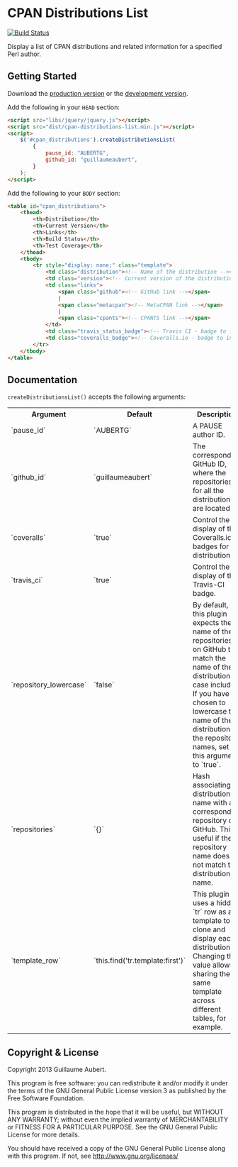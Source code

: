 CPAN Distributions List
=======================

[![Build Status](https://travis-ci.org/guillaumeaubert/jquery-cpan-distributions-list.png?branch=master)](https://travis-ci.org/guillaumeaubert/jquery-cpan-distributions-list)

Display a list of CPAN distributions and related information for a specified Perl author.


Getting Started
---------------

Download the [production version][min] or the [development version][max].

[min]: https://raw.github.com/guillaumeaubert/jquery-cpan-distributions-list/master/dist/cpan-distributions-list.min.js
[max]: https://raw.github.com/guillaumeaubert/jquery-cpan-distributions-list/master/dist/cpan-distributions-list.js

Add the following in your `HEAD` section:

```html
<script src="libs/jquery/jquery.js"></script>
<script src="dist/cpan-distributions-list.min.js"></script>
<script>
	$('#cpan_distributions').createDistributionsList(
		{
			pause_id: "AUBERTG",
			github_id: "guillaumeaubert",
		}
	);
</script>
```

Add the following to your `BODY` section:

```html
<table id="cpan_distributions">
	<thead>
		<th>Distribution</th>
		<th>Current Version</th>
		<th>Links</th>
		<th>Build Status</th>
		<th>Test Coverage</th>
	</thead>
	<tbody>
		<tr style="display: none;" class="template">
			<td class="distribution"><!-- Name of the distribution --></td>
			<td class="version"><!-- Current version of the distribution --></td>
			<td class="links">
				<span class="github"><!-- GitHub link --></span>
				|
				<span class="metacpan"><!-- MetaCPAN link --></span>
				|
				<span class="cpants"><!-- CPANTS link --></span>
			</td>
			<td class="travis_status_badge"><!-- Travis CI - badge to indicate build status --></td>
			<td class="coveralls_badge"><!-- Coveralls.io - badge to indicate test coverage percentage --></td>
		</tr>
	</tbody>
</table>
```


Documentation
-------------

`createDistributionsList()` accepts the following arguments:

<table>
  <tr>
    <th>Argument</th>
    <th>Default</th>
    <th>Description</th>
  </tr>
  <tr>
    <td>`pause_id`</th>
    <td>`AUBERTG`</th>
    <td>A PAUSE author ID.</td>
  </tr>
  <tr>
    <td>`github_id`</td>
    <td>`guillaumeaubert`</td>
    <td>The corresponding GitHub ID, where the repositories for all the distributions are located.</td>
  </tr>
  <tr>
    <td>`coveralls`</td>
    <td>`true`</td>
    <td>Control the display of the Coveralls.io badges for all distributions.</td>
  </tr>
  <tr>
    <td>`travis_ci`</td>
    <td>`true`</td>
    <td>Control the display of the Travis-CI badge.</td>
  </tr>
  <tr>
    <td>`repository_lowercase`</td>
    <td>`false`</td>
    <td>
      By default, this plugin expects the name of the repositories on GitHub to
      match the name of the distributions, case included. If you have chosen to
      lowercase the name of the distribution for the repository names, set this
      argument to `true`.
    </td>
  </tr>
  <tr>
    <td>`repositories`</td>
    <td>`{}`</td>
    <td>
      Hash associating a distribution name with a corresponding repository on
      GitHub. This is useful if the repository name does not match the
      distribution name.
    </td>
  </tr>
  <tr>
    <td>`template_row`</td>
    <td>`this.find('tr.template:first')`</td>
    <td>
      This plugin uses a hidden `tr` row as a template to clone and display
      each distribution. Changing this value allows sharing the same template
      across different tables, for example.
    </td>
  </tr>
</table>


Copyright & License
-------------------

Copyright 2013 Guillaume Aubert.

This program is free software: you can redistribute it and/or modify it under
the terms of the GNU General Public License version 3 as published by the Free
Software Foundation.

This program is distributed in the hope that it will be useful, but WITHOUT ANY
WARRANTY; without even the implied warranty of MERCHANTABILITY or FITNESS FOR A
PARTICULAR PURPOSE. See the GNU General Public License for more details.

You should have received a copy of the GNU General Public License along with
this program. If not, see http://www.gnu.org/licenses/

